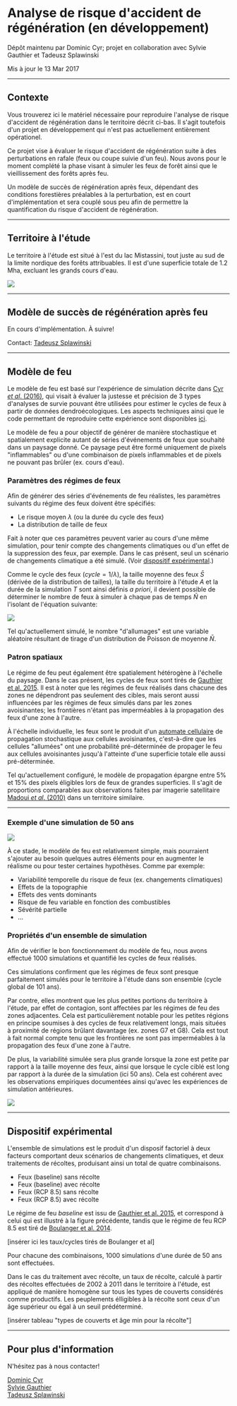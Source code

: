 # Analyse de risque d'accident de régénération (en développement)
Dépôt maintenu par Dominic Cyr; projet en collaboration avec Sylvie Gauthier et Tadeusz Splawinski  

Mis à jour le 13 Mar 2017


-------



## Contexte

Vous trouverez ici le matériel nécessaire pour reproduire l'analyse de risque d'accident de régénération dans le territoire décrit ci-bas. Il s'agit toutefois d'un projet en développement qui n'est pas actuellement entièrement opérationel.

Ce projet vise à évaluer le risque d'accident de régénération suite à des perturbations en rafale (feux ou coupe suivie d'un feu). Nous avons pour le moment complété la phase visant à simuler les feux de forêt ainsi que le vieillissement des forêts après feu.

Un modèle de succès de régénération après feux, dépendant des conditions forestières préalables à la perturbation, est en court d'implémentation et sera couplé sous peu afin de permettre la quantification du risque d'accident de régénération.



------------


## Territoire à l'étude

Le territoire à l'étude est situé à l'est du lac Mistassini, tout juste au sud de la limite nordique des forêts attribuables. Il est d'une superficie totale de 1.2 Mha, excluant les grands cours d'eau. 


<img src="README_files/figure-html/unnamed-chunk-2-1.png" style="display: block; margin: auto;" />


------------


## Modèle de succès de régénération après feu

En cours d'implémentation. À suivre!

Contact: [Tadeusz Splawinski][7]

------------


## Modèle de feu

Le modèle de feu est basé sur l'expérience de simulation décrite dans [Cyr _et al_. (2016)][1], qui visait à évaluer la justesse et précision de 3 types d'analyses de survie pouvant être utilisées pour estimer le cycles de feux à partir de données dendroécologiques. Les aspects techniques ainsi que le code permettant de reproduire cette expérience sont disponibles [ici][2].

Le modèle de feu a pour objectif de générer de manière stochastique et spatialement explicite autant de séries d'événements de feux que souhaité dans un paysage donné. Ce paysage peut être formé uniquement de pixels "inflammables" ou d'une combinaison de pixels inflammables et de pixels ne pouvant pas brûler (ex. cours d'eau).

### Paramètres des régimes de feux

Afin de générer des séries d'événements de feu réalistes, les paramètres suivants du régime des feux doivent être spécifiés:

* Le risque moyen $\lambda$ (ou la durée du cycle des feux)
* La distribution de taille de feux

Fait à noter que ces paramètres peuvent varier au cours d'une même simulation, pour tenir compte des changements climatiques ou d'un effet de la suppression des feux, par exemple. Dans le cas présent, seul un scénario de changements climatique a été simulé. (Voir [dispositif expérimental][9].)

Comme le cycle des feux ($cycle = 1/\lambda$), la taille moyenne des feux $\bar{S}$ (dérivée de la distribution de tailles), la taille du territoire à l'étude $A$ et la durée de la simulation $T$ sont ainsi définis *a priori*, il devient possible de déterminer le nombre de feux à simuler à chaque pas de temps $\bar{N}$ en l'isolant de l'équation suivante:

![](README_files/figure-html/cycle.gif)
  

Tel qu'actuellement simulé, le nombre "d'allumages" est une variable aléatoire résultant de tirage d'un distribution de Poisson de moyenne $\bar{N}$.

### Patron spatiaux

Le régime de feu peut également être spatialement hétérogène à l'échelle du paysage. Dans le cas présent, les cycles de feux sont tirés de [Gauthier et al. 2015][8]. Il est à noter que les régimes de feux réalisés dans chacune des zones ne dépendront pas seulement des cibles, mais seront aussi influencées par les régimes de feux simulés dans par les zones avoisinantes; les frontières n'étant pas imperméables à la propagation des feux d'une zone à l'autre.

À l'échelle individuelle, les feux sont le produit d'un [automate cellulaire][4] de propagation stochastique aux cellules avoisinantes, c'est-à-dire que les cellules "allumées" ont une probabilité pré-déterminée de propager le feu aux cellules avoisinantes jusqu'à l'atteinte d'une superficie totale elle aussi pré-déterminée.

Tel qu'actuellement configuré, le modèle de propagation épargne entre 5% et 15% des pixels éligibles lors de feux de grandes superficies. Il s'agit de proportions comparables aux observations faites par imagerie satellitaire [Madoui _et al_. (2010)][3] dans un territoire similaire.


------------


### Exemple d'une simulation de 50 ans

![](figures/tsfExample.gif)


À ce stade, le modèle de feu est relativement simple, mais pourraient s'ajouter au besoin quelques autres éléments pour en augmenter le réalisme ou pour tester certaines hypothèses. Comme par exemple:

* Variabilité temporelle du risque de feux (ex. changements climatiques)
* Effets de la topographie
* Effets des vents dominants
* Risque de feu variable en fonction des combustibles
* Sévérité partielle
* ...

### Propriétés d'un ensemble de simulation

Afin de vérifier le bon fonctionnement du modèle de feu, nous avons effectué 1000 simulations et quantifié les cycles de feux réalisés.

Ces simulations confirment que les régimes de feux sont presque parfaitement simulés pour le territoire à l'étude dans son ensemble (cycle global de 101 ans).

Par contre, elles montrent que les plus petites portions du territoire à l'étude, par effet de contagion, sont affectées par les régimes de feu des zones adjacentes. Cela est particulièrement notable pour les petites régions en principe soumises à des cycles de feux relativement longs, mais situées à proximité de régions brûlant davantage (ex. zones G7 et G8). Cela est tout à fait normal compte tenu que les frontières ne sont pas imperméables à la propagation des feux d'une zone à l'autre.

De plus, la variabilité simulée sera plus grande lorsque la zone est petite par rapport à la taille moyenne des feux, ainsi que lorsque le cycle ciblé est long par rapport à la durée de la simulation (ici 50 ans). Cela est cohérent avec les observations empiriques documentées ainsi qu'avec les expériences de simulation antérieures.

![](figures/realizedFC_baseline.png)


-------------


## Dispositif expérimental

L'ensemble de simulations est le produit d'un disposif factoriel à deux facteurs comportant deux scénarios de changements climatiques, et deux traitements de récoltes, produisant ainsi un total de quatre combinaisons.

* Feux (baseline) sans récolte  
* Feux (baseline) avec récolte  
* Feux (RCP 8.5) sans récolte  
* Feux (RCP 8.5) avec récolte

Le régime de feu *baseline* est issu de [Gauthier et al. 2015][8], et correspond à celui qui est illustré à la figure précédente, tandis que le régime de feu RCP 8.5 est tiré de [Boulanger et al. 2014][10].


[insérer ici les taux/cycles tirés de Boulanger et al]

Pour chacune des combinaisons, 1000 simulations d'une durée de 50 ans sont effectuées.

Dans le cas du traitement avec récolte, un taux de récolte, calculé à partir des récoltes effectuées de 2002 à 2011 dans le territoire à l'étude, est appliqué de manière homogène sur tous les types de couverts considérés comme productifs. Les peuplements élligibles à la récolte sont ceux d'un âge supérieur ou égal à un seuil prédéterminé.

[insérer tableau "types de couverts et âge min pour la récolte"]


-------------




## Pour plus d'information

N'hésitez pas à nous contacter!

[Dominic Cyr][5]  
[Sylvie Gauthier][6]  
[Tadeusz Splawinski][7]  


[1]: http://www.mdpi.com/1999-4907/7/7/131/html
[2]: https://github.com/dcyr/survFire
[3]: http://www.publish.csiro.au/wf/WF10049
[4]: https://fr.wikipedia.org/wiki/Automate_cellulaire
[5]: http://dominiccyr.ca
[6]: https://scf.rncan.gc.ca/employes/vue/sgauthie
[7]: http://www.cef-cfr.ca/index.php?n=Membres.TadeuszSplawinski
[8]: http://www.nrcresearchpress.com/doi/10.1139/cjfr-2014-0125#.WEHWNnUrLRY
[9]: https://github.com/dcyr/risqueAccidentRegen#dispositif-expérimental
[10]: http://www.nrcresearchpress.com/doi/abs/10.1139/cjfr-2013-0372
